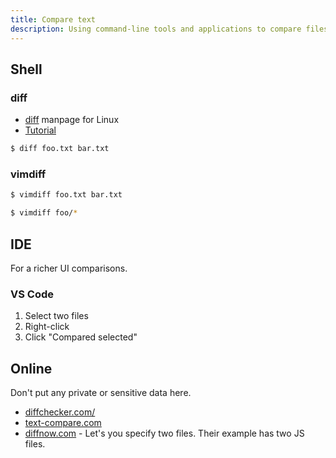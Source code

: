 ```yaml
---
title: Compare text
description: Using command-line tools and applications to compare files
---
```


## Shell

### diff

- [diff](https://ss64.com/bash/diff.html) manpage for Linux
- [Tutorial](https://www.computerhope.com/unix/udiff.htm)

```sh
$ diff foo.txt bar.txt
```

### vimdiff

```sh
$ vimdiff foo.txt bar.txt
```

```sh
$ vimdiff foo/*
```


## IDE

For a richer UI comparisons.

### VS Code

1. Select two files
2. Right-click
3. Click "Compared selected"


## Online

Don't put any private or sensitive data here.

- [diffchecker.com/](https://www.diffchecker.com/)
- [text-compare.com](https://text-compare.com/)
- [diffnow.com](https://www.diffnow.com) - Let's you specify two files. Their example has two JS files.
